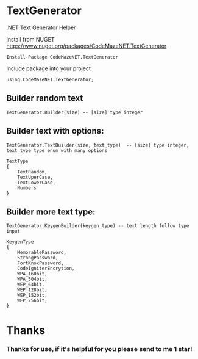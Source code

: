 # TextGenerator
.NET Text Generator Helper


Install from NUGET https://www.nuget.org/packages/CodeMazeNET.TextGenerator

    Install-Package CodeMazeNET.TextGenerator

Include package into your project 
                
    using CodeMazeNET.TextGenerator;
          
## Builder random text
    
    TextGenerator.Builder(size) -- [size] type integer
    
## Builder text with options:
    
    TextGenerator.TextBuilder(size, text_type)  -- [size] type integer, text_type type enum with many options
        
    TextType
    {
        TextRandom,
        TextUperCase,
        TextLowerCase,
        Numbers
    }
    
## Builder more text type:
    
    TextGenerator.KeygenBuilder(keygen_type) -- text length follow type input
    
    KeygenType
    {
        MemorablePassword,
        StrongPassword,
        FortKnoxPassword,
        CodeIgniterEncrytion,
        WPA_160bit,
        WPA_504bit,
        WEP_64bit,
        WEP_128bit,
        WEP_152bit,
        WEP_256bit,
    }

# Thanks
### Thanks for use, if it's helpful for you please send to me 1 star!
